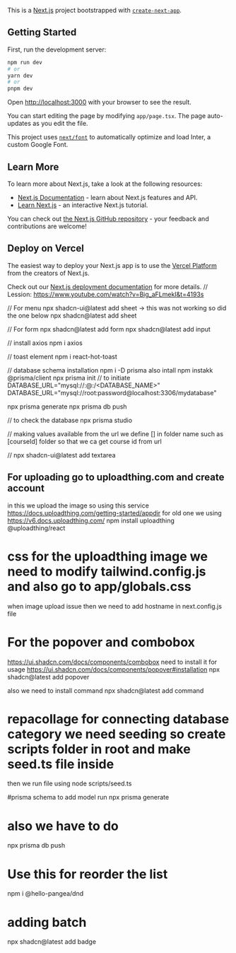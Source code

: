 This is a [Next.js](https://nextjs.org/) project bootstrapped with [`create-next-app`](https://github.com/vercel/next.js/tree/canary/packages/create-next-app).

## Getting Started

First, run the development server:

```bash
npm run dev
# or
yarn dev
# or
pnpm dev
```

Open [http://localhost:3000](http://localhost:3000) with your browser to see the result.

You can start editing the page by modifying `app/page.tsx`. The page auto-updates as you edit the file.

This project uses [`next/font`](https://nextjs.org/docs/basic-features/font-optimization) to automatically optimize and load Inter, a custom Google Font.

## Learn More

To learn more about Next.js, take a look at the following resources:

- [Next.js Documentation](https://nextjs.org/docs) - learn about Next.js features and API.
- [Learn Next.js](https://nextjs.org/learn) - an interactive Next.js tutorial.

You can check out [the Next.js GitHub repository](https://github.com/vercel/next.js/) - your feedback and contributions are welcome!

## Deploy on Vercel

The easiest way to deploy your Next.js app is to use the [Vercel Platform](https://vercel.com/new?utm_medium=default-template&filter=next.js&utm_source=create-next-app&utm_campaign=create-next-app-readme) from the creators of Next.js.

Check out our [Next.js deployment documentation](https://nextjs.org/docs/deployment) for more details.
// Lession:
https://www.youtube.com/watch?v=Big_aFLmekI&t=4193s

// For menu
npx shadcn-ui@latest add sheet -> this was not working so did the one below
npx shadcn@latest add sheet

// For form
npx shadcn@latest add form
npx shadcn@latest add input

// install axios
npm i axios

// toast element 
npm i react-hot-toast

// database schema installation
npm i -D prisma
also intall
npm instakk @prisma/client
npx prisma init // to initiate 
DATABASE_URL="mysql://<USERNAME>:<PASSWORD>@<HOST>:<PORT>/<DATABASE_NAME>"
DATABASE_URL="mysql://root:password@localhost:3306/mydatabase"

npx prisma generate 
npx prisma db push

// to check the database
npx prisma studio

// making values available from the url we define [] in folder name such as 
[courseId] folder so that we ca get course id from url


// npx shadcn-ui@latest add textarea

## For uploading go to uploadthing.com and create account
in this we upload the image so using this service
https://docs.uploadthing.com/getting-started/appdir
for old one we using
https://v6.docs.uploadthing.com/
npm install uploadthing @uploadthing/react

# css for the uploadthing image we need to modify tailwind.config.js and also go to app/globals.css
when image upload issue then we need to add hostname in next.config.js file

# For the popover and combobox 
https://ui.shadcn.com/docs/components/combobox
need to install it for usage
https://ui.shadcn.com/docs/components/popover#installation
npx shadcn@latest add popover

also we need to install command
npx shadcn@latest add command
# repacollage for connecting database category we need seeding so create scripts folder in root and make seed.ts file inside
then we run file using
node scripts/seed.ts

#prisma schema to add model run
npx prisma generate
# also we have to do 
npx prisma db push

# Use this for reorder the list 
npm i @hello-pangea/dnd

# adding batch
npx shadcn@latest add badge